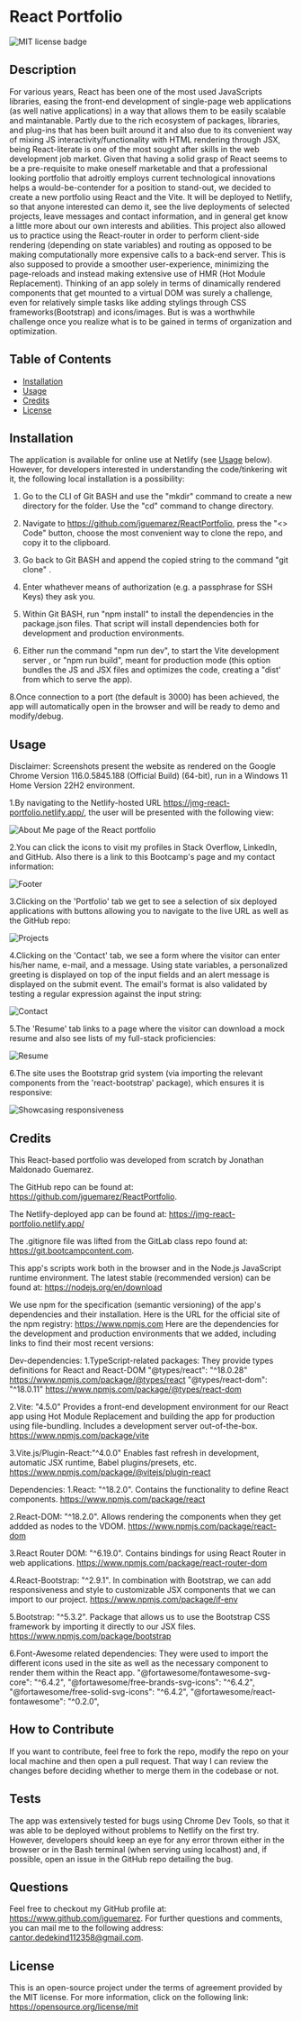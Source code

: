 # React Portfolio

![MIT license badge](https://img.shields.io/badge/license-MIT-blue)

## Description

For various years, React has been one of the most used JavaScripts libraries, easing the front-end development of single-page web applications (as well native applications) in a way that allows them to be easily scalable and maintanable. Partly due to the rich ecosystem of packages, libraries, and plug-ins that has been built around it and also due to its convenient way of mixing JS interactivity/functionality with HTML rendering through JSX, being React-literate is one of the most sought after skills in the web development job market. Given that having a solid grasp of React seems to be a pre-requisite to make oneself marketable and that a professional looking portfolio that adroitly employs current technological innovations helps a would-be-contender for a position to stand-out, we decided to create a new portfolio using React and the Vite. It will be deployed to Netlify, so that anyone interested can demo it, see the live deployments of selected projects, leave messages and contact information, and in general get know a little more about our own interests and abilities. This project also allowed us to practice using the React-router in order to perform client-side rendering (depending on state variables) and routing as opposed to be making computationally more expensive calls to a back-end server. This is also supposed to provide a smoother user-experience, minimizing the page-reloads and instead making extensive use of HMR (Hot Module Replacement). Thinking of an app solely in terms of dinamically rendered components that get mounted  to a virtual DOM was surely a challenge, even for relatively simple tasks like adding stylings through CSS frameworks(Bootstrap) and icons/images. But is was a worthwhile challenge once you realize what is to be gained in terms of organization and optimization.

## Table of Contents

- [Installation](#installation)
- [Usage](#usage)
- [Credits](#credits)
- [License](#license)

## Installation

The application is available for online use at Netlify (see [Usage](#usage) below). However, for developers interested in understanding the code/tinkering wit it, the following local installation is a possibility:

1. Go to the CLI of Git BASH and use the "mkdir" command to create a new directory for the folder. Use the "cd" command to change directory.

2. Navigate to <https://github.com/jguemarez/ReactPortfolio>, press the "<> Code" button, choose the most convenient way to clone the repo, and copy it to the clipboard.

3. Go back to Git BASH and append the copied string to the command "git clone" .

4. Enter whathever means of authorization (e.g. a passphrase for SSH Keys) they ask you.

5. Within Git BASH, run "npm install" to install the dependencies in the package.json files. That script will install dependencies both for development and production environments.

6. Either run the command "npm run dev", to start the Vite development server , or "npm run build", meant for production mode (this option bundles the JS and JSX files and optimizes the code, creating a "dist' from which to serve the app).

8.Once connection to a port (the default is 3000) has been achieved, the app will automatically open in the browser and will be ready to demo and modify/debug.

## Usage

Disclaimer: Screenshots present the website as rendered on the Google Chrome Version 116.0.5845.188 (Official Build) (64-bit), run in a Windows 11 Home Version 22H2 environment.

1.By navigating to the Netlify-hosted URL <https://jmg-react-portfolio.netlify.app/>, the user will be presented with the following view:

![About Me page of the React portfolio](images/react1.png)

2.You can click the icons to visit my profiles in Stack Overflow, LinkedIn, and GitHub. Also there is a link to this Bootcamp's page and my contact information:

![Footer](images/react2.png)

3.Clicking on the 'Portfolio' tab we get to see a selection of six deployed applications with buttons allowing you to navigate to the live URL as well as the GitHub repo:

![Projects](images/react3.png)

4.Clicking on the 'Contact' tab, we see a form where the visitor can enter his/her name, e-mail, and a message. Using state variables, a personalized greeting is displayed on top of the input fields and an alert message is displayed on the submit event. The email's format is also validated by testing a regular expression against the input string:

![Contact](images/react4.png)

5.The 'Resume' tab links to a page where the visitor can download a mock resume and also see lists of my full-stack proficiencies:

![Resume](images/react5.png)

6.The site uses the Bootstrap grid system (via importing the relevant components from the 'react-bootstrap' package), which ensures it is responsive:

![Showcasing responsiveness](images/react6.png)

## Credits

This React-based portfolio was developed from scratch by Jonathan Maldonado Guemarez.

The GitHub repo can be found at: <https://github.com/jguemarez/ReactPortfolio>.

The Netlify-deployed app can be found at: <https://jmg-react-portfolio.netlify.app/>

The .gitignore file was lifted from the GitLab class repo found at: <https://git.bootcampcontent.com>.

This app's scripts work both in the browser and in the Node.js JavaScript runtime environment. The latest stable (recommended version) can be found at: <https://nodejs.org/en/download>

We use npm for the specification (semantic versioning) of the app's dependencies and their installation. Here is the URL for the official site of the npm registry: <https://www.npmjs.com>
Here are the dependencies for the development and production environments that we added, including links to find their most recent versions:

Dev-dependencies:
1.TypeScript-related packages: They provide types definitions for React and React-DOM
        "@types/react": "^18.0.28" <https://www.npmjs.com/package/@types/react>
        "@types/react-dom": "^18.0.11" <https://www.npmjs.com/package/@types/react-dom>

2.Vite: "4.5.0" Provides a front-end development environment for our React app using Hot Module Replacement and building the app for production using file-bundling. Includes a development server out-of-the-box.
<https://www.npmjs.com/package/vite>

3.Vite.js/Plugin-React:"^4.0.0" Enables fast refresh in development, automatic JSX runtime, Babel plugins/presets, etc.
<https://www.npmjs.com/package/@vitejs/plugin-react>

Dependencies:
1.React: "^18.2.0". Contains the functionality to define React components.
<https://www.npmjs.com/package/react>

2.React-DOM: "^18.2.0". Allows rendering the components when they get addded as nodes to the VDOM.
<https://www.npmjs.com/package/react-dom>

3.React Router DOM: "^6.19.0". Contains bindings for using React Router in web applications.
<https://www.npmjs.com/package/react-router-dom>

4.React-Bootstrap: "^2.9.1". In combination with Bootstrap, we can add responsiveness and style to customizable JSX components that we can import to our project.
<https://www.npmjs.com/package/if-env>

5.Bootstrap: "^5.3.2". Package that allows us to use the Bootstrap CSS framework by importing it directly to our JSX files.
<https://www.npmjs.com/package/bootstrap>

6.Font-Awesome related dependencies: They were used to import the different icons used in the site as well as the necessary component to render them within the React app.
        "@fortawesome/fontawesome-svg-core": "^6.4.2",
        "@fortawesome/free-brands-svg-icons": "^6.4.2",
        "@fortawesome/free-solid-svg-icons": "^6.4.2",
        "@fortawesome/react-fontawesome": "^0.2.0",

## How to Contribute

If you want to contribute, feel free to fork the repo, modify the repo on your local machine and then open a pull request. That way I can review the changes before deciding whether to merge them in the codebase or not.

## Tests

The app was extensively tested for bugs using Chrome Dev Tools, so that it was able to be deployed without problems to Netlify on the first try.
However, developers should keep an eye for any error thrown either in the browser or in the Bash terminal (when serving using localhost) and, if possible, open an issue in the GitHub repo detailing the bug.

## Questions

Feel free to checkout my GitHub profile at: <https://www.github.com/jguemarez>.
For further questions and comments, you can mail me to the following address: <cantor.dedekind112358@gmail.com>.

## License

This is an open-source project under the terms of agreement provided by the MIT license.
For more information, click on the following link: <https://opensource.org/license/mit>
